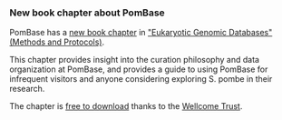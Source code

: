 ### New book chapter about PomBase
<!-- pombase_flags: frontpage -->

PomBase has a [new book chapter](https://link.springer.com/protocol/10.1007/978-1-4939-7737-6_4)
in
["Eukaryotic Genomic Databases" (Methods and Protocols)](https://link.springer.com/book/10.1007/978-1-4939-7737-6).

This chapter provides insight into the curation philosophy and data
organization at PomBase, and provides a guide to using PomBase for
infrequent visitors and anyone considering exploring S. pombe in their
research.

The chapter is
[free to download](https://link.springer.com/protocol/10.1007/978-1-4939-7737-6_4)
thanks to the [Wellcome Trust](https://wellcome.ac.uk/).
